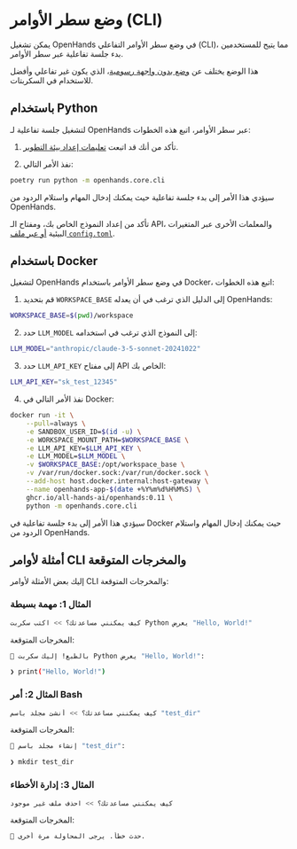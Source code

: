 

# وضع سطر الأوامر (CLI)

يمكن تشغيل OpenHands في وضع سطر الأوامر التفاعلي (CLI)، مما يتيح للمستخدمين بدء جلسة تفاعلية عبر سطر الأوامر.

هذا الوضع يختلف عن [وضع بدون واجهة رسومية](headless-mode)، الذي يكون غير تفاعلي وأفضل للاستخدام في السكربتات.

## باستخدام Python

لتشغيل جلسة تفاعلية لـ OpenHands عبر سطر الأوامر، اتبع هذه الخطوات:

1. تأكد من أنك قد اتبعت [تعليمات إعداد بيئة التطوير](https://github.com/All-Hands-AI/OpenHands/blob/main/Development.md).
   
2. نفذ الأمر التالي:

```bash
poetry run python -m openhands.core.cli
```

سيؤدي هذا الأمر إلى بدء جلسة تفاعلية حيث يمكنك إدخال المهام واستلام الردود من OpenHands.

تأكد من إعداد النموذج الخاص بك، ومفتاح الـ API، والمعلمات الأخرى عبر المتغيرات البيئية
[أو عبر ملف `config.toml`](https://github.com/All-Hands-AI/OpenHands/blob/main/config.template.toml).

## باستخدام Docker

لتشغيل OpenHands في وضع سطر الأوامر باستخدام Docker، اتبع هذه الخطوات:

1. قم بتحديد `WORKSPACE_BASE` إلى الدليل الذي ترغب في أن يعدله OpenHands:

```bash
WORKSPACE_BASE=$(pwd)/workspace
```

2. حدد `LLM_MODEL` إلى النموذج الذي ترغب في استخدامه:

```bash
LLM_MODEL="anthropic/claude-3-5-sonnet-20241022"
```

3. حدد `LLM_API_KEY` إلى مفتاح API الخاص بك:

```bash
LLM_API_KEY="sk_test_12345"
```

4. نفذ الأمر التالي في Docker:

```bash
docker run -it \
    --pull=always \
    -e SANDBOX_USER_ID=$(id -u) \
    -e WORKSPACE_MOUNT_PATH=$WORKSPACE_BASE \
    -e LLM_API_KEY=$LLM_API_KEY \
    -e LLM_MODEL=$LLM_MODEL \
    -v $WORKSPACE_BASE:/opt/workspace_base \
    -v /var/run/docker.sock:/var/run/docker.sock \
    --add-host host.docker.internal:host-gateway \
    --name openhands-app-$(date +%Y%m%d%H%M%S) \
    ghcr.io/all-hands-ai/openhands:0.11 \
    python -m openhands.core.cli
```

سيؤدي هذا الأمر إلى بدء جلسة تفاعلية في Docker حيث يمكنك إدخال المهام واستلام الردود من OpenHands.

## أمثلة لأوامر CLI والمخرجات المتوقعة

إليك بعض الأمثلة لأوامر CLI والمخرجات المتوقعة:

### المثال 1: مهمة بسيطة

```bash
كيف يمكنني مساعدتك؟ >> اكتب سكربت Python يعرض "Hello, World!"
```

المخرجات المتوقعة:

```bash
🤖 بالطبع! إليك سكربت Python يعرض "Hello, World!":

❯ print("Hello, World!")
```

### المثال 2: أمر Bash

```bash
كيف يمكنني مساعدتك؟ >> أنشئ مجلد باسم "test_dir"
```

المخرجات المتوقعة:

```bash
🤖 إنشاء مجلد باسم "test_dir":

❯ mkdir test_dir
```

### المثال 3: إدارة الأخطاء

```bash
كيف يمكنني مساعدتك؟ >> احذف ملف غير موجود
```

المخرجات المتوقعة:

```bash
🤖 حدث خطأ. يرجى المحاولة مرة أخرى.
```